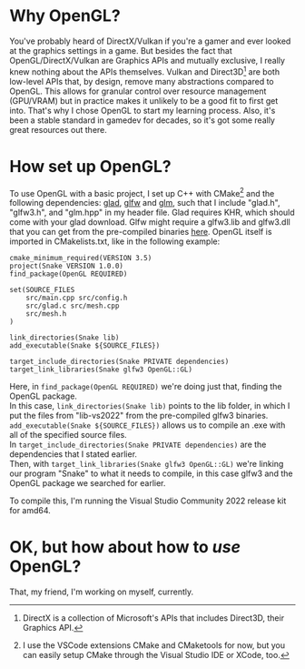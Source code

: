 # Why OpenGL?

You've probably heard of DirectX/Vulkan if you're a gamer and ever looked at the graphics settings in a game. But besides the fact that OpenGL/DirectX/Vulkan are Graphics APIs and mutually exclusive, I really knew nothing about the APIs themselves. 
Vulkan and Direct3D[^1] are both low-level APIs that, by design, remove many abstractions compared to OpenGL. This allows for granular control over resource management (GPU/VRAM) but in practice makes it unlikely to be a good fit to first get into. That's why I chose OpenGL to start my learning process. Also, it's been a stable standard in gamedev for decades, so it's got some really great resources out there.

[^1]: DirectX is a collection of Microsoft's APIs that includes Direct3D, their Graphics API.

# How set up OpenGL?

To use OpenGL with a basic project, I set up C++ with CMake[^2] and the following dependencies: [glad](https://glad.dav1d.de), [glfw](https://www.glfw.org/download) and [glm](https://github.com/g-truc/glm/releases), such that I include "glad.h", "glfw3.h", and "glm.hpp" in my header file.
Glad requires KHR, which should come with your glad download. Glfw might require a glfw3.lib and glfw3.dll that you can get from the pre-compiled binaries [here](https://www.glfw.org/download).
OpenGL itself is imported in CMakelists.txt, like in the following example:
[^2]: I use the VSCode extensions CMake and CMaketools for now, but you can easily setup CMake through the Visual Studio IDE or XCode, too.
```
cmake_minimum_required(VERSION 3.5)
project(Snake VERSION 1.0.0)
find_package(OpenGL REQUIRED)

set(SOURCE_FILES 
    src/main.cpp src/config.h 
    src/glad.c src/mesh.cpp 
    src/mesh.h
)

link_directories(Snake lib)
add_executable(Snake ${SOURCE_FILES})

target_include_directories(Snake PRIVATE dependencies)
target_link_libraries(Snake glfw3 OpenGL::GL)
```
Here, in ```find_package(OpenGL REQUIRED)``` we're doing just that, finding the OpenGL package. <br>
In this case, ```link_directories(Snake lib)``` points to the lib folder, in which I put the files from "lib-vs2022" from the pre-compiled glfw3 binaries.
```add_executable(Snake ${SOURCE_FILES})``` allows us to compile an .exe with all of the specified source files. <br>
In ```target_include_directories(Snake PRIVATE dependencies)``` are the dependencies that I stated earlier. <br>
Then, with ```target_link_libraries(Snake glfw3 OpenGL::GL)``` we're linking our program "Snake" to what it needs to compile, in this case glfw3 and the OpenGL package we searched for earlier.

To compile this, I'm running the Visual Studio Community 2022 release kit for amd64.

# OK, but how about how to *use* OpenGL?

That, my friend, I'm working on myself, currently.
